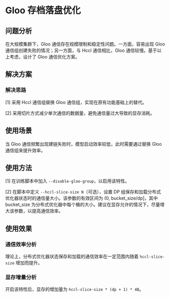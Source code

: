 # Gloo 存档落盘优化 

## 问题分析
在大规模集群下，Gloo 通信存在规模限制和稳定性问题。一方面，容易出现 Gloo 通信组创建失败的情况；另一方面，与 Hccl 通信相比，Gloo 通信较慢。基于以上考虑，设计了 Gloo 通信优化方案。

## 解决方案

### 解决思路
[1] 采用 Hccl 通信组替换 Gloo 通信组，实现在原有功能基础上的替代。

[2] 采用切片方式减少单次通信的数据量，避免通信量过大导致的显存消耗。

## 使用场景
当 Gloo 通信频繁出现建链失败时，模型启动效率较低，此时需要通过替换 Gloo 通信组来提升效率。

## 使用方法
[1] 在训练脚本中加入 `--disable-gloo-group`，以启用该特性。

[2] 在脚本中定义 `--hccl-slice-size N`（可选），设置 DP 组保存和加载分布式优化器状态时的通信量大小。该参数的有效区间为 (0, bucket_size/dp]，其中 bucket_size 为分布式优化器中每个桶的大小。建议在显存允许的情况下，尽量增大该参数，以提高通信效率。

## 使用效果
### 通信效率分析
理论上，分布式优化器状态保存和加载的通信效率在一定范围内随着 `hccl-slice-size` 增加而提升。
<!-- ，以下提供几个参考数据：
- 当切片大小为 $10 * 1024 * 1024$ 时，模型加载时间有所增加，模型保存效率不变；
- 当切片大小为 $30 * 1024 * 1024$ 时，模型保存和加载效率与原来相当；
- 当切片大小为 $100 * 1024 * 1024$ 时，模型保存和加载效率有所提升。-->

### 显存增量分析
开启该特性后，显存的增加量为 `hccl-slice-size * (dp + 1) * 4B`。
